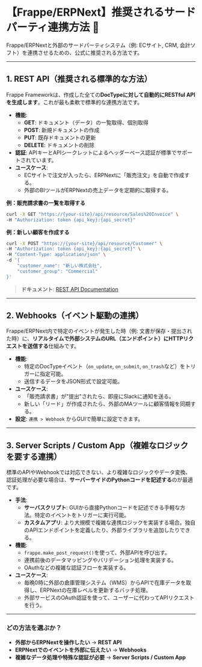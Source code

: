 # 【Frappe/ERPNext】推奨されるサードパーティ連携方法 🔗

Frappe/ERPNextと外部のサードパーティシステム（例: ECサイト, CRM, 会計ソフト）を連携させるための、公式に推奨される方法です。

---

## 1. REST API（推奨される標準的な方法）

Frappe Frameworkは、作成した全ての**DocTypeに対して自動的にRESTful APIを生成します**。これが最も柔軟で標準的な連携方法です。

* **機能**:
    * **GET**: ドキュメント（データ）の一覧取得、個別取得
    * **POST**: 新規ドキュメントの作成
    * **PUT**: 既存ドキュメントの更新
    * **DELETE**: ドキュメントの削除
* **認証**: APIキーとAPIシークレットによるヘッダーベース認証が標準でサポートされています。
* **ユースケース**:
    * ECサイトで注文が入ったら、ERPNextに「販売注文」を自動で作成する。
    * 外部のBIツールがERPNextの売上データを定期的に取得する。

**例：販売請求書の一覧を取得する**
```bash
curl -X GET "https://{your-site}/api/resource/Sales%20Invoice" \
-H "Authorization: token {api_key}:{api_secret}"
```

**例：新しい顧客を作成する**
```bash
curl -X POST "https://{your-site}/api/resource/Customer" \
-H "Authorization: token {api_key}:{api_secret}" \
-H "Content-Type: application/json" \
-d '{
    "customer_name": "新しい株式会社",
    "customer_group": "Commercial"
}'
```
> **ドキュメント**: [REST API Documentation](https://frappeframework.com/docs/user/en/api/rest)

---

## 2. Webhooks（イベント駆動の連携）

Frappe/ERPNext内で特定のイベントが発生した時（例: 文書が保存・提出された時）に、**リアルタイムで外部システムのURL（エンドポイント）にHTTPリクエストを送信する**仕組みです。

* **機能**:
    * 特定のDocTypeイベント（`on_update`, `on_submit`, `on_trash`など）をトリガーに指定可能。
    * 送信するデータをJSON形式で設定可能。
* **ユースケース**:
    * 「販売請求書」が"提出"されたら、即座にSlackに通知を送る。
    * 新しい「リード」が作成されたら、外部のMAツールに顧客情報を同期する。
* **設定**: `連携 > Webhook` からGUIで簡単に設定できます。

---

## 3. Server Scripts / Custom App（複雑なロジックを要する連携）

標準のAPIやWebhookでは対応できない、より複雑なロジックやデータ変換、認証処理が必要な場合は、**サーバーサイドのPythonコードを記述する**のが最適です。

* **手法**:
    * **サーバスクリプト**: GUIから直接Pythonコードを記述できる手軽な方法。特定のイベントをトリガーに実行可能。
    * **カスタムアプリ**: より大規模で複雑な連携ロジックを実装する場合。独自のAPIエンドポイントを定義したり、外部ライブラリを追加したりできる。
* **機能**:
    * `frappe.make_post_request()`を使って、外部APIを呼び出す。
    * 連携前後のデータマッピングやバリデーション処理を実装する。
    * OAuthなどの複雑な認証フローを実装する。
* **ユースケース**:
    * 毎晩0時に外部の倉庫管理システム（WMS）からAPIで在庫データを取得し、ERPNextの在庫レベルを更新するバッチ処理。
    * 外部サービスのOAuth認証を使って、ユーザーに代わってAPIリクエストを行う。

---

### どの方法を選ぶか？

* **外部からERPNextを操作したい** → **REST API**
* **ERPNextでのイベントを外部に伝えたい** → **Webhooks**
* **複雑なデータ処理や特殊な認証が必要** → **Server Scripts / Custom App**